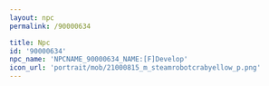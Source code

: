 ```yaml
---
layout: npc
permalink: /90000634

title: Npc
id: '90000634'
npc_name: 'NPCNAME_90000634_NAME:[F]Develop'
icon_url: 'portrait/mob/21000815_m_steamrobotcrabyellow_p.png'
---
```

